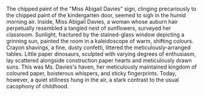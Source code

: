The chipped paint of the "Miss Abigail Davies" sign, clinging precariously to the chipped paint of the kindergarten door, seemed to sigh in the humid morning air.  Inside, Miss Abigail Davies, a woman whose auburn hair perpetually resembled a tangled nest of sunflowers, surveyed her classroom.  Sunlight, fractured by the stained-glass window depicting a grinning sun, painted the room in a kaleidoscope of warm, shifting colours.  Crayon shavings, a fine, dusty confetti, littered the meticulously-arranged tables.  Little paper dinosaurs, sculpted with varying degrees of enthusiasm, lay scattered alongside construction paper hearts and meticulously drawn suns.  This was Ms. Davies's haven, her meticulously maintained kingdom of coloured paper, boisterous whispers, and sticky fingerprints.  Today, however, a quiet stillness hung in the air, a stark contrast to the usual cacophony of childhood.
